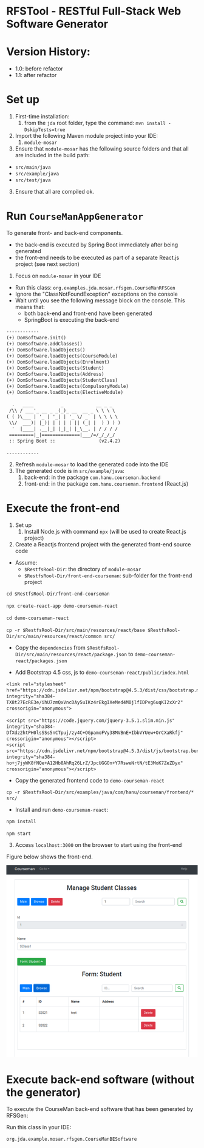 RFSTool - RESTful Full-Stack Web Software Generator
=========
# Version History:
- 1.0: before refactor
- 1.1: after refactor

# Set up
1. First-time installation:
   1. from the `jda` root folder, type the command: `mvn install -DskipTests=true`
2. Import the following Maven module project into your IDE:
   1. `module-mosar`
3. Ensure that `module-mosar` has the following source folders and that all are included in the build path:
  - `src/main/java` 
  - `src/example/java`
  - `src/test/java`
3. Ensure that all are compiled ok.

# Run `CourseManAppGenerator`
To generate front- and back-end components. 
- the back-end is executed by Spring Boot immediately after being generated
- the front-end needs to be executed as part of a separate React.js project (see next section)

1. Focus on `module-mosar` in your IDE
  - Run this class:
`org.examples.jda.mosar.rfsgen.CourseManRFSGen`
  - Ignore the "ClassNotFoundException" exceptions on the console
  - Wait until you see the following message block on the console. This means that:
    - both back-end and front-end have been generated
    - SpringBoot is executing the back-end
```
------------
(+) DomSoftware.init()
(+) DomSoftware.addClasses()
(+) DomSoftware.loadObjects()
(+) DomSoftware.loadObjects(CourseModule)
(+) DomSoftware.loadObjects(Enrolment)
(+) DomSoftware.loadObjects(Student)
(+) DomSoftware.loadObjects(Address)
(+) DomSoftware.loadObjects(StudentClass)
(+) DomSoftware.loadObjects(CompulsoryModule)
(+) DomSoftware.loadObjects(ElectiveModule)

  .   ____          _            __ _ _
 /\\ / ___'_ __ _ _(_)_ __  __ _ \ \ \ \
( ( )\___ | '_ | '_| | '_ \/ _` | \ \ \ \
 \\/  ___)| |_)| | | | | || (_| |  ) ) ) )
  '  |____| .__|_| |_|_| |_\__, | / / / /
 =========|_|==============|___/=/_/_/_/
 :: Spring Boot ::                (v2.4.2)

------------
```
2. Refresh `module-mosar` to load the generated code into the IDE
3. The generated code is in `src/example/java`:
   1. back-end: in the package `com.hanu.courseman.backend`
   2. front-end: in the package `com.hanu.courseman.frontend` (React.js)
  
# Execute the front-end
1. Set up
   1. Install Node.js with command `npx` (will be used to create React.js project)
2. Create a Reactjs frontend project with the generated front-end source code

- Assume: 
  - `$RestfsRool-Dir`: the directory of `module-mosar`
  - `$RestfsRool-Dir/front-end-courseman`: sub-folder for the front-end project

```
cd $RestfsRool-Dir/front-end-courseman

npx create-react-app demo-courseman-react

cd demo-courseman-react

cp -r $RestfsRool-Dir/src/main/resources/react/base $RestfsRool-Dir/src/main/resources/react/common src/

```

- Copy the `dependencies` from `$RestfsRool-Dir/src/main/resources/react/package.json` to `demo-courseman-react/packages.json`

- Add Bootstrap 4.5 css, js to `demo-courseman-react/public/index.html`
```
<link rel="stylesheet" href="https://cdn.jsdelivr.net/npm/bootstrap@4.5.3/dist/css/bootstrap.min.css" integrity="sha384-TX8t27EcRE3e/ihU7zmQxVncDAy5uIKz4rEkgIXeMed4M0jlfIDPvg6uqKI2xXr2" crossorigin="anonymous">

<script src="https://code.jquery.com/jquery-3.5.1.slim.min.js" integrity="sha384-DfXdz2htPH0lsSSs5nCTpuj/zy4C+OGpamoFVy38MVBnE+IbbVYUew+OrCXaRkfj" crossorigin="anonymous"></script>
<script src="https://cdn.jsdelivr.net/npm/bootstrap@4.5.3/dist/js/bootstrap.bundle.min.js" integrity="sha384-ho+j7jyWK8fNQe+A12Hb8AhRq26LrZ/JpcUGGOn+Y7RsweNrtN/tE3MoK7ZeZDyx" crossorigin="anonymous"></script>
```

- Copy the generated frontend code to `demo-courseman-react`

```
cp -r $RestfsRool-Dir/src/examples/java/com/hanu/courseman/frontend/* src/
```

- Install and run `demo-courseman-react`:

```
npm install

npm start
```

3. Access `localhost:3000` on the browser to start using the front-end

Figure below shows the front-end.

![CourseMan Front-end](docs/images/FrontEnd-CourseMan.png)

# Execute back-end software (without the generator)
To execute the CourseMan back-end software that has been generated by RFSGen: 

Run this class in your IDE:
```
org.jda.example.mosar.rfsgen.CourseManBESoftware
```